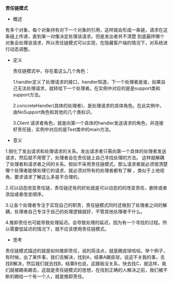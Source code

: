**责任链模式**

- 概述

有多个对象，每个对象持有对下一个对象的引用，这样就会形成一条链，请求在这条链上传递，直到某一对像决定处理该请求。但是发出者并不清楚
到底最终哪个对象会处理该请求，所以责任链模式可以实现，在隐藏客户端的情况下，对系统进行动态调整。

- 定义

  责任链模式中，存在着这么几个角色：
  
  1.handler定义了处理请求的接口，handler知道，下一个处理者是谁，如果自己无法处理请求，就转给下一个处理者。在实例中对应的是是support类和support方法。

  2.concreteHandler(具体的处理者)，是处理请求的具体角色。在此实例中，由NoSupport角色和其他的几个类标识。
  
  3.Client 请求者角色，就是向第一个具体的handler发送请求的角色，并连接好责任链，实例中对应的是Test类中的main方法。
  
  
  
- 意义

1.弱化了发出请求和处理请求的关系。发出请求者只需向第一个具体的处理者发送请求，然后就不用管了，处理者会在责任链上自己寻找处理的方法。
这样就解耦了处理者和请求者之间的关系。假如不采用责任链模式，那么请求者就必须很清楚哪个处理者能够处理它的请求，就必须对所有的处理者都有了解
，类似于上地视角，要求请求了解这么多是不合理的。

2.可以动态改变责任链，责任链还有的好处就是可以动态的的改变责任，删除或者添加或者改变顺序。

3.让各个处理者专注于实现自己的职责，责任链模式同时还做到了处理者之间的解耦，处理者自己专注于自己的处理逻辑就好，不管其他处理者干什么。

4.推卸责任也可能导致处理延迟。会导致处理的延迟，因为有一个寻找的过程。所以需要低延迟的情况下，就不应该使用责任链模式。


- 思考

责任链模式描述的就是如何推卸责任，说的简洁点，就是踢皮球哈哈。举个例子，有时候，出了某件事，我们去解决，找到A，结果A踢皮球，说这不关我的事，去找B解决，然后我们就去找B，结果B也说，这跟我没关系，快去找C，就这样，我们就被踢来踢去，这就是责任链模式的思想，在找到正确的人解决之前，我们被不断的踢给一个有一个人，就是推卸责任。





















